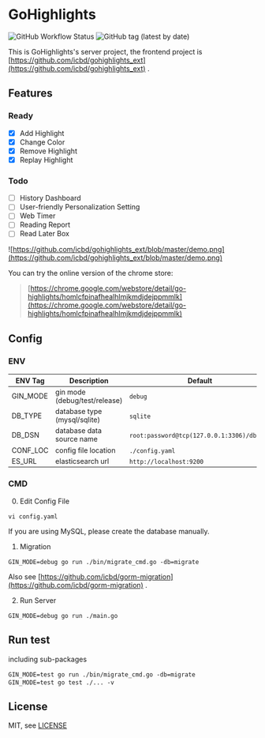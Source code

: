 # GoHighlights

![GitHub Workflow Status](https://img.shields.io/github/workflow/status/icbd/gohighlights/CI)
![GitHub tag (latest by date)](https://img.shields.io/github/v/tag/icbd/gohighlights)

This is GoHighlights's server project, the frontend project is [https://github.com/icbd/gohighlights_ext](https://github.com/icbd/gohighlights_ext) .

## Features

### Ready

- [x] Add Highlight
- [x] Change Color
- [x] Remove Highlight
- [x] Replay Highlight

### Todo

- [ ] History Dashboard
- [ ] User-friendly Personalization Setting
- [ ] Web Timer
- [ ] Reading Report
- [ ] Read Later Box

![https://github.com/icbd/gohighlights_ext/blob/master/demo.png](https://github.com/icbd/gohighlights_ext/blob/master/demo.png)

You can try the online version of the chrome store: 

> [https://chrome.google.com/webstore/detail/go-highlights/homlcfpinafhealhlmjkmdjdejppmmlk](https://chrome.google.com/webstore/detail/go-highlights/homlcfpinafhealhlmjkmdjdejppmmlk)

## Config

### ENV

ENV Tag|Description|Default
---|---|---
GIN_MODE | gin mode (debug/test/release) | `debug` 
DB_TYPE | database type (mysql/sqlite) | `sqlite`
DB_DSN | database data source name | `root:password@tcp(127.0.0.1:3306)/dbname`
CONF_LOC | config file location | `./config.yaml`
ES_URL | elasticsearch url | `http://localhost:9200`

### CMD

0. Edit Config File

```shell script
vi config.yaml
```

If you are using MySQL, please create the  database manually.

1. Migration

```shell script
GIN_MODE=debug go run ./bin/migrate_cmd.go -db=migrate
```

Also see [https://github.com/icbd/gorm-migration](https://github.com/icbd/gorm-migration) .

2. Run Server

```shell script
GIN_MODE=debug go run ./main.go
```

## Run test

including sub-packages

```shell script
GIN_MODE=test go run ./bin/migrate_cmd.go -db=migrate
GIN_MODE=test go test ./... -v
```

## License

MIT, see [LICENSE](LICENSE)